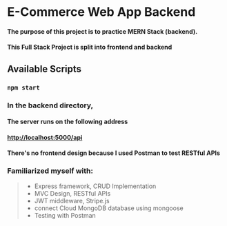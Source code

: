 # E-Commerce Web App Backend
#### The purpose of this project is to practice MERN Stack (backend).

#### This Full Stack Project is split into frontend and backend

## Available Scripts

### `npm start`

### In the backend directory,
#### The server runs on the following address
#### [http://localhost:5000/api](http://localhost:5000/api) 
#### There's no frontend design because I used Postman to test RESTful APIs

### Familiarized myself with: 
> - Express framework, CRUD Implementation
> - MVC Design, RESTful APIs
> - JWT middleware, Stripe.js
> - connect Cloud MongoDB database using mongoose
> - Testing with Postman


